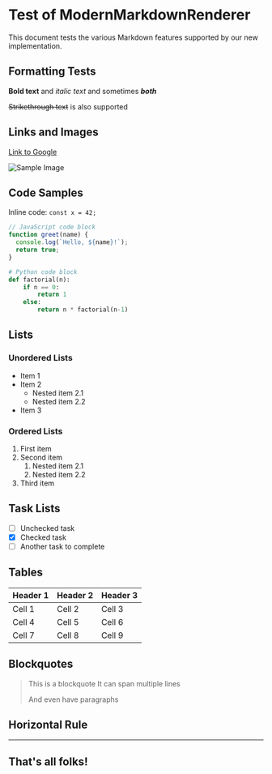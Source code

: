 # Test of ModernMarkdownRenderer

This document tests the various Markdown features supported by our new implementation.

## Formatting Tests

**Bold text** and *italic text* and sometimes ***both***

~~Strikethrough text~~ is also supported

## Links and Images

[Link to Google](https://www.google.com "Google's Homepage") 

![Sample Image](https://picsum.photos/200/300 "Random Image")

## Code Samples

Inline code: `const x = 42;`

```javascript
// JavaScript code block
function greet(name) {
  console.log(`Hello, ${name}!`);
  return true;
}
```

```python
# Python code block
def factorial(n):
    if n == 0:
        return 1
    else:
        return n * factorial(n-1)
```

## Lists

### Unordered Lists
- Item 1
- Item 2
  - Nested item 2.1
  - Nested item 2.2
- Item 3

### Ordered Lists
1. First item
2. Second item
   1. Nested item 2.1
   2. Nested item 2.2
3. Third item

## Task Lists
- [ ] Unchecked task
- [x] Checked task
- [ ] Another task to complete

## Tables

| Header 1 | Header 2 | Header 3 |
|----------|----------|----------|
| Cell 1   | Cell 2   | Cell 3   |
| Cell 4   | Cell 5   | Cell 6   |
| Cell 7   | Cell 8   | Cell 9   |

## Blockquotes

> This is a blockquote
> It can span multiple lines
>
> And even have paragraphs

## Horizontal Rule

---

## That's all folks!
